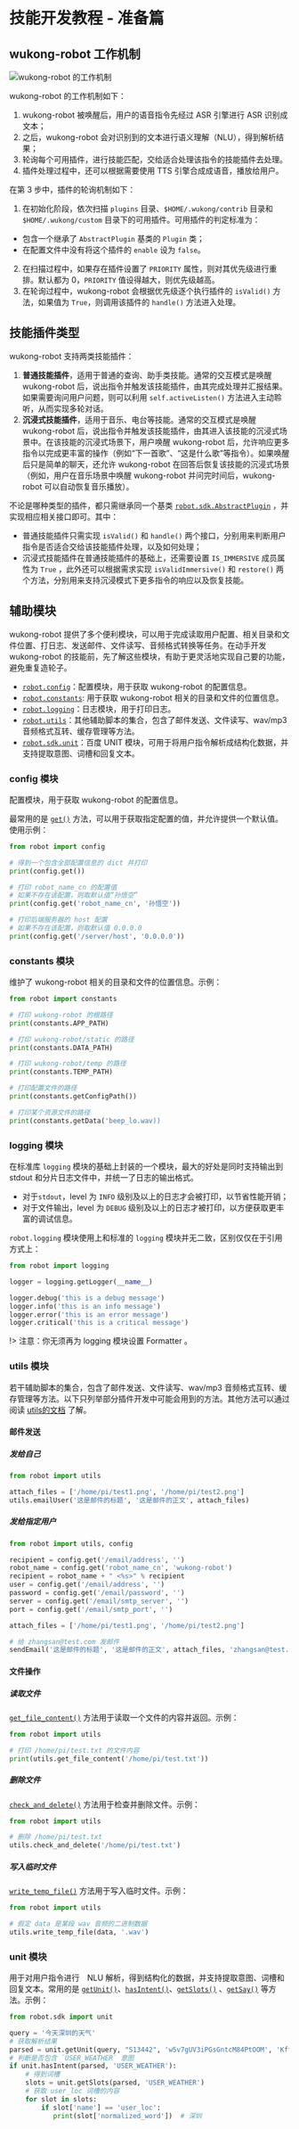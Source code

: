 # 技能开发教程 - 准备篇

## wukong-robot 工作机制 ##

![wukong-robot 的工作机制](http://hahack-1253537070.file.myqcloud.com/images/wukong-docs/wukong-robot.png)

wukong-robot 的工作机制如下：

1. wukong-robot 被唤醒后，用户的语音指令先经过 ASR 引擎进行 ASR 识别成文本；
2. 之后，wukong-robot 会对识别到的文本进行语义理解（NLU），得到解析结果；
3. 轮询每个可用插件，进行技能匹配，交给适合处理该指令的技能插件去处理。
4. 插件处理过程中，还可以根据需要使用 TTS 引擎合成成语音，播放给用户。

在第 3 步中，插件的轮询机制如下：

1. 在初始化阶段，依次扫描 `plugins` 目录、`$HOME/.wukong/contrib` 目录和 `$HOME/.wukong/custom` 目录下的可用插件。可用插件的判定标准为：
  - 包含一个继承了 `AbstractPlugin` 基类的 `Plugin` 类；
  - 在配置文件中没有将这个插件的 `enable` 设为 `false`。
2. 在扫描过程中，如果存在插件设置了 `PRIORITY` 属性，则对其优先级进行重排。默认都为 0，`PRIORITY` 值设得越大，则优先级越高。
3. 在轮询过程中，wukong-robot 会根据优先级逐个执行插件的 `isValid()` 方法，如果值为 `True`，则调用该插件的 `handle()` 方法进入处理。

## 技能插件类型 ##

wukong-robot 支持两类技能插件：

1. **普通技能插件**，适用于普通的查询、助手类技能。通常的交互模式是唤醒 wukong-robot 后，说出指令并触发该技能插件，由其完成处理并汇报结果。如果需要询问用户问题，则可以利用 `self.activeListen()` 方法进入主动聆听，从而实现多轮对话。
2. **沉浸式技能插件**，适用于音乐、电台等技能。通常的交互模式是唤醒 wukong-robot 后，说出指令并触发该技能插件，由其进入该技能的沉浸式场景中。在该技能的沉浸式场景下，用户唤醒 wukong-robot 后，允许响应更多指令以完成更丰富的操作（例如“下一首歌”、“这是什么歌”等指令）。如果唤醒后只是简单的聊天，还允许 wukong-robot 在回答后恢复该技能的沉浸式场景（例如，用户在音乐场景中唤醒 wukong-robot 并问完时间后，wukong-robot 可以自动恢复音乐播放）。

不论是哪种类型的插件，都只需继承同一个基类 [`robot.sdk.AbstractPlugin`](https://www.hahack.com/wukong-robot/_modules/robot/sdk/AbstractPlugin.html#AbstractPlugin) ，并实现相应相关接口即可。其中：

* 普通技能插件只需实现 `isValid()` 和 `handle()` 两个接口，分别用来判断用户指令是否适合交给该技能插件处理，以及如何处理；
* 沉浸式技能插件在普通技能插件的基础上，还需要设置 `IS_IMMERSIVE` 成员属性为 `True` ，此外还可以根据需求实现 `isValidImmersive()` 和 `restore()` 两个方法，分别用来支持沉浸模式下更多指令的响应以及恢复技能。

## 辅助模块 ##

wukong-robot 提供了多个便利模块，可以用于完成读取用户配置、相关目录和文件位置、打日志、发送邮件、文件读写、音频格式转换等任务。在动手开发 wukong-robot 的技能前，先了解这些模块，有助于更灵活地实现自己要的功能，避免重复造轮子。

* [`robot.config`](https://www.hahack.com/wukong-robot/robot.html#module-robot.config)：配置模块，用于获取 wukong-robot 的配置信息。
* [`robot.constants`](https://www.hahack.com/wukong-robot/robot.html#module-robot.constants): 用于获取 wukong-robot 相关的目录和文件的位置信息。
* [`robot.logging`](https://www.hahack.com/wukong-robot/robot.html#module-robot.logging)：日志模块，用于打印日志。
* [`robot.utils`](https://www.hahack.com/wukong-robot/robot.html#module-robot.utils)：其他辅助脚本的集合，包含了邮件发送、文件读写、wav/mp3 音频格式互转、缓存管理等方法。
* [`robot.sdk.unit`](https://www.hahack.com/wukong-robot/robot.html#module-robot.sdk.utils.unit)：百度 UNIT 模块，可用于将用户指令解析成结构化数据，并支持提取意图、词槽和回复文本。

### config 模块 ###

配置模块，用于获取 wukong-robot 的配置信息。

最常用的是 [`get()`](https://www.hahack.com/wukong-robot/robot.html#robot.config.get) 方法，可以用于获取指定配置的值，并允许提供一个默认值。使用示例：

``` python
from robot import config

# 得到一个包含全部配置信息的 dict 并打印
print(config.get())

# 打印 robot_name_cn 的配置值
# 如果不存在该配置，则取默认值“孙悟空”
print(config.get('robot_name_cn', '孙悟空'))

# 打印后端服务器的 host 配置
# 如果不存在该配置，则取默认值 0.0.0.0
print(config.get('/server/host', '0.0.0.0'))
```

### constants 模块 ###

维护了 wukong-robot 相关的目录和文件的位置信息。示例：

``` python
from robot import constants

# 打印 wukong-robot 的根路径
print(constants.APP_PATH)

# 打印 wukong-robot/static 的路径
print(constants.DATA_PATH)

# 打印 wukong-robot/temp 的路径
print(constants.TEMP_PATH)

# 打印配置文件的路径
print(constants.getConfigPath())

# 打印某个资源文件的路径
print(constants.getData('beep_lo.wav))
```

### logging 模块 ###

在标准库 `logging` 模块的基础上封装的一个模块，最大的好处是同时支持输出到 stdout 和分片日志文件中，并统一了日志的输出格式。

* 对于`stdout`，level 为 `INFO` 级别及以上的日志才会被打印，以节省性能开销；
* 对于文件输出，level 为 `DEBUG` 级别及以上的日志才被打印，以方便获取更丰富的调试信息。

`robot.logging` 模块使用上和标准的 `logging` 模块并无二致，区别仅仅在于引用方式上：

``` python
from robot import logging

logger = logging.getLogger(__name__)

logger.debug('this is a debug message')
logger.info('this is an info message')
logger.error('this is an error message')
logger.critical('this is a critical message')
```

!> 注意：你无须再为 logging 模块设置 Formatter 。

### utils 模块 ###

若干辅助脚本的集合，包含了邮件发送、文件读写、wav/mp3 音频格式互转、缓存管理等方法。以下只列举部分插件开发中可能会用到的方法。其他方法可以通过阅读 [utils的文档](https://www.hahack.com/wukong-robot/robot.html#module-robot.utils) 了解。

#### 邮件发送 ####

##### 发给自己 #####

``` python
from robot import utils

attach_files = ['/home/pi/test1.png', '/home/pi/test2.png']
utils.emailUser('这是邮件的标题', '这是邮件的正文', attach_files)
```

##### 发给指定用户 #####

``` python
from robot import utils, config

recipient = config.get('/email/address', '')
robot_name = config.get('robot_name_cn', 'wukong-robot')
recipient = robot_name + " <%s>" % recipient
user = config.get('/email/address', '')
password = config.get('/email/password', '')
server = config.get('/email/smtp_server', '')
port = config.get('/email/smtp_port', '')

attach_files = ['/home/pi/test1.png', '/home/pi/test2.png']

# 给 zhangsan@test.com 发邮件
sendEmail('这是邮件的标题', '这是邮件的正文', attach_files, 'zhangsan@test.com', user, recipient, password, server, port)
```

#### 文件操作 ####

##### 读取文件 #####

[`get_file_content()`](https://www.hahack.com/wukong-robot/robot.html#robot.utils.get_file_content) 方法用于读取一个文件的内容并返回。示例：

``` python
from robot import utils

# 打印 /home/pi/test.txt 的文件内容
print(utils.get_file_content('/home/pi/test.txt'))
```

##### 删除文件 #####

[`check_and_delete()`](https://www.hahack.com/wukong-robot/robot.html#robot.utils.check_and_delete) 方法用于检查并删除文件。示例：

``` python
from robot import utils

# 删除 /home/pi/test.txt 
utils.check_and_delete('/home/pi/test.txt')
```

##### 写入临时文件 #####

[`write_temp_file()`](https://www.hahack.com/wukong-robot/robot.html#robot.utils.write_temp_file) 方法用于写入临时文件。示例：

``` python
from robot import utils

# 假定 data 是某段 wav 音频的二进制数据
utils.write_temp_file(data, '.wav')
```

### unit 模块 ###

用于对用户指令进行　NLU 解析，得到结构化的数据，并支持提取意图、词槽和回复文本。常用的是 [`getUnit()`](https://www.hahack.com/wukong-robot/robot.sdk.robot.sdk.unit.getUnit)、[`hasIntent()`](https://www.hahack.com/wukong-robot/robot.sdk.html#robot.sdk.unit.hasIntent)、[`getSlots()`](https://www.hahack.com/wukong-robot/robot.sdk.html#robot.sdk.unit.getSlots) 、[`getSay()`](https://www.hahack.com/wukong-robot/robot.sdk.html#robot.sdk.unit.getSay) 等方法。示例：

``` python
from robot.sdk import unit

query = '今天深圳的天气'
# 获取解析结果
parsed = unit.getUnit(query, "S13442", 'w5v7gUV3iPGsGntcM84PtOOM', 'KffXwW6E1alcGplcabcNs63Li6GvvnfL')
# 判断是否包含 `USER_WEATHER` 意图
if unit.hasIntent(parsed, 'USER_WEATHER'):
    # 得到词槽
    slots = unit.getSlots(parsed, 'USER_WEATHER')
    # 获取 user_loc 词槽的内容
    for slot in slots:
        if slot['name'] == 'user_loc':
           print(slot['normalized_word'])  # 深圳
```


